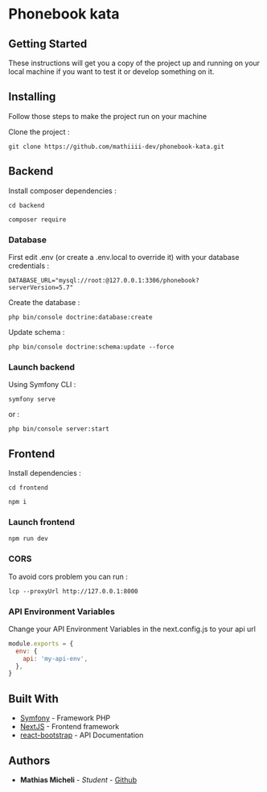 # Phonebook kata

## Getting Started

These instructions will get you a copy of the project up and running on your local machine if you want to test it or develop something on it.

## Installing

Follow those steps to make the project run on your machine

Clone the project :
```
git clone https://github.com/mathiiii-dev/phonebook-kata.git
```

## Backend

Install composer dependencies :
```
cd backend
```
```
composer require
```

### Database

First edit .env (or create a .env.local to override it) with your database credentials : 
```
DATABASE_URL="mysql://root:@127.0.0.1:3306/phonebook?serverVersion=5.7"
```

Create the database :
```
php bin/console doctrine:database:create
```

Update schema :
```
php bin/console doctrine:schema:update --force
```

### Launch backend

Using Symfony CLI :
```
symfony serve
```

or :
```
php bin/console server:start
```

## Frontend

Install dependencies :
```
cd frontend
```
```
npm i
```

### Launch frontend

```
npm run dev
```

### CORS
To avoid cors problem you can run :

```
lcp --proxyUrl http://127.0.0.1:8000
```

### API Environment Variables 

Change your API Environment Variables in the next.config.js to your api url

```javascript
module.exports = {
  env: {
    api: 'my-api-env',
  },
}
```

## Built With

* [Symfony](https://symfony.com/) - Framework PHP
* [NextJS](https://symfony.com/doc/current/testing.html) - Frontend framework
* [react-bootstrap](https://symfony.com/) - API Documentation

## Authors

* **Mathias Micheli** - *Student* - [Github](https://github.com/mathiiii-dev)

